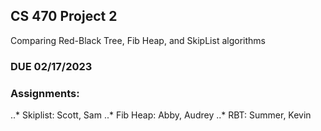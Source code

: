 ## CS 470 Project 2

Comparing Red-Black Tree, Fib Heap, and SkipList algorithms

### DUE 02/17/2023

### Assignments:
..* Skiplist: Scott, Sam
..* Fib Heap: Abby, Audrey
..* RBT: Summer, Kevin
